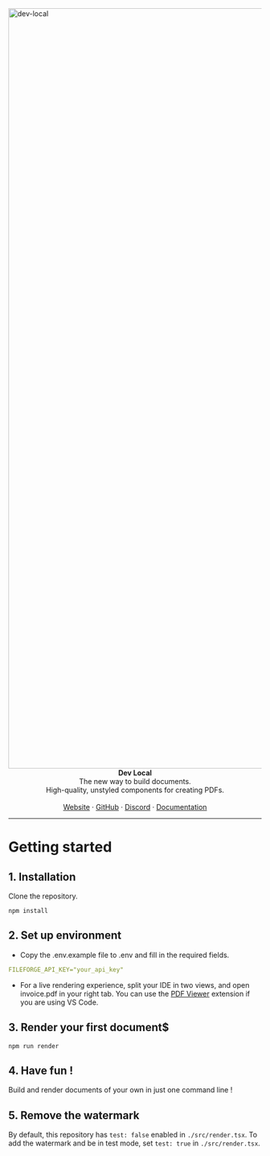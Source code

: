 <img width="1511" alt="dev-local" src="./src/images/screenshot-dev-local-2.png">

<div align="center"><strong>Dev Local</strong></div>
<div align="center">The new way to build documents.<br />High-quality, unstyled components for creating PDFs.</div>
<br />
<div align="center">
<a href="https://www.fileforge.com/">Website</a>
<span> · </span>
<a href="https://github.com/OnedocLabs/react-print">GitHub</a>
<span> · </span>
<a href="https://discord.com/invite/uRJE6e2rgr">Discord</a>
<span> · </span>
<a href="https://docs.fileforge.com">Documentation</a>
</div>

---

# Getting started

## 1. Installation

Clone the repository.

```
npm install
```

## 2. Set up environment

- Copy the .env.example file to .env and fill in the required fields.

```yaml
FILEFORGE_API_KEY="your_api_key"
```

- For a live rendering experience, split your IDE in two views, and open invoice.pdf in your right tab. You can use the [PDF Viewer](https://marketplace.visualstudio.com/items?itemName=mathematic.vscode-pdf) extension if you are using VS Code.

## 3. Render your first document$

```
npm run render
```

## 4. Have fun !

Build and render documents of your own in just one command line !

## 5. Remove the watermark

By default, this repository has `test: false` enabled in `./src/render.tsx`. To add the watermark and be in test mode, set `test: true` in `./src/render.tsx`.

